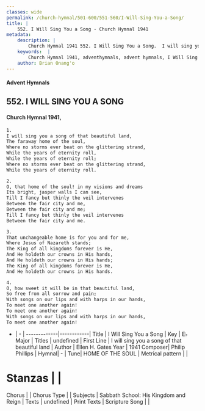 ```yaml
---
classes: wide
permalink: /church-hymnal/501-600/551-560/I-Will-Sing-You-a-Song/
title: |
    552. I Will Sing You a Song - Church Hymnal 1941
metadata:
    description: |
        Church Hymnal 1941 552. I Will Sing You a Song.  I will sing you a song of that beautiful land,  The faraway home of the soul,  Where no storms ever beat on the glittering strand,  While the years of eternity roll,  While the years of eternity roll;  Where no storms ever beat on the glittering strand,  While the years of eternity roll. 
    keywords:  |
        Church Hymnal 1941, adventhymnals, advent hymnals, I Will Sing You a Song, I will sing you a song of that beautiful land. 
    author: Brian Onang'o
---
```


#### Advent Hymnals
## 552. I WILL SING YOU A SONG
####  Church Hymnal 1941,

```txt
1.
I will sing you a song of that beautiful land, 
The faraway home of the soul, 
Where no storms ever beat on the glittering strand, 
While the years of eternity roll, 
While the years of eternity roll; 
Where no storms ever beat on the glittering strand, 
While the years of eternity roll. 

2.
O, that home of the soul! in my visions and dreams 
Its bright, jasper walls I can see, 
Till I fancy but thinly the veil intervenes 
Between the fair city and me, 
Between the fair city and me; 
Till I fancy but thinly the veil intervenes 
Between the fair city and me. 

3.
That unchangeable home is for you and for me, 
Where Jesus of Nazareth stands; 
The King of all kingdoms forever is He, 
And He holdeth our crowns in His hands, 
And He holdeth our crowns in His hands; 
The King of all kingdoms forever is He, 
And He holdeth our crowns in His hands. 

4.
O, how sweet it will be in that beautiful land, 
So free from all sorrow and pain; 
With songs on our lips and with harps in our hands, 
To meet one another again! 
To meet one another again! 
With songs on our lips and with harps in our hands, 
To meet one another again!

```

- |   -  |
-------------|------------|
Title | I Will Sing You a Song |
Key | E♭ Major |
Titles | undefined |
First Line | I will sing you a song of that beautiful land |
Author | Ellen H. Gates
Year | 1941
Composer| Philip Phillips |
Hymnal|  - |
Tune| HOME OF THE SOUL |
Metrical pattern | |
# Stanzas |  |
Chorus |  |
Chorus Type |  |
Subjects | Sabbath School: His Kingdom and Reign |
Texts | undefined |
Print Texts | 
Scripture Song |  |
    
